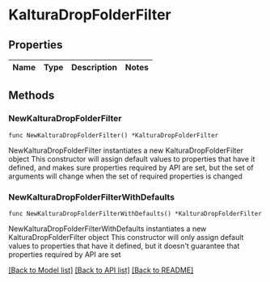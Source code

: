 # KalturaDropFolderFilter

## Properties

Name | Type | Description | Notes
------------ | ------------- | ------------- | -------------

## Methods

### NewKalturaDropFolderFilter

`func NewKalturaDropFolderFilter() *KalturaDropFolderFilter`

NewKalturaDropFolderFilter instantiates a new KalturaDropFolderFilter object
This constructor will assign default values to properties that have it defined,
and makes sure properties required by API are set, but the set of arguments
will change when the set of required properties is changed

### NewKalturaDropFolderFilterWithDefaults

`func NewKalturaDropFolderFilterWithDefaults() *KalturaDropFolderFilter`

NewKalturaDropFolderFilterWithDefaults instantiates a new KalturaDropFolderFilter object
This constructor will only assign default values to properties that have it defined,
but it doesn't guarantee that properties required by API are set


[[Back to Model list]](../README.md#documentation-for-models) [[Back to API list]](../README.md#documentation-for-api-endpoints) [[Back to README]](../README.md)


